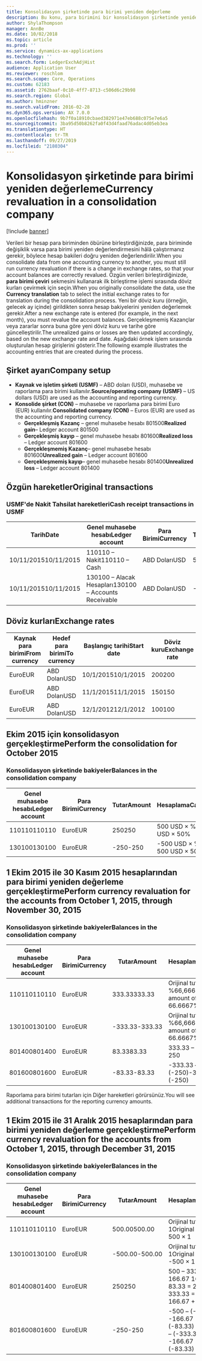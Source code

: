 ```yaml
---
title: Konsolidasyon şirketinde para birimi yeniden değerleme
description: Bu konu, para birimini bir konsolidasyon şirketinde yeniden değerlemeyi açıklar.
author: ShylaThompson
manager: AnnBe
ms.date: 10/02/2018
ms.topic: article
ms.prod: ''
ms.service: dynamics-ax-applications
ms.technology: ''
ms.search.form: LedgerExchAdjHist
audience: Application User
ms.reviewer: roschlom
ms.search.scope: Core, Operations
ms.custom: 62183
ms.assetid: 2762baaf-0c10-4ff7-8713-c506d6c29b98
ms.search.region: Global
ms.author: hminzner
ms.search.validFrom: 2016-02-28
ms.dyn365.ops.version: AX 7.0.0
ms.openlocfilehash: 9b7f0a18910cbaed382971e47eb688c075e7e6a5
ms.sourcegitcommit: 3ba95d50b8262fa0f43d4faad76adac4d05eb3ea
ms.translationtype: HT
ms.contentlocale: tr-TR
ms.lasthandoff: 09/27/2019
ms.locfileid: "2180304"
---
```

# <a name="currency-revaluation-in-a-consolidation-company"></a><span data-ttu-id="0bae7-103">Konsolidasyon şirketinde para birimi yeniden değerleme</span><span class="sxs-lookup"><span data-stu-id="0bae7-103">Currency revaluation in a consolidation company</span></span>

[!include [banner](../includes/banner.md)]

<span data-ttu-id="0bae7-104">Verileri bir hesap para biriminden öbürüne birleştirdiğinizde, para biriminde değişiklik varsa para birimi yeniden değerlendirmesini hâlâ çalıştırmanız gerekir, böylece hesap bakileri doğru yeniden değerlendirilir.</span><span class="sxs-lookup"><span data-stu-id="0bae7-104">When you consolidate data from one accounting currency to another, you must still run currency revaluation if there is a change in exchange rates, so that your account balances  are correctly revalued.</span></span> <span data-ttu-id="0bae7-105">Özgün verileri birleştirdiğinizde, **para birimi çeviri** sekmesini kullanarak ilk birleştirme işlemi sırasında döviz kurları çevirmek için seçin.</span><span class="sxs-lookup"><span data-stu-id="0bae7-105">When you originally consolidate the data, use the **Currency translation** tab to select the initial exchange rates to for translation during the consolidation process.</span></span> <span data-ttu-id="0bae7-106">Yeni bir döviz kuru (örneğin, gelecek ay içinde) girildikten sonra hesap bakiyelerini yeniden değerlemek gerekir.</span><span class="sxs-lookup"><span data-stu-id="0bae7-106">After a new exchange rate is entered (for example, in the next month), you must revalue the account balances.</span></span> <span data-ttu-id="0bae7-107">Gerçekleşmemiş Kazançlar veya zararlar sonra buna göre yeni döviz kuru ve tarihe göre güncelleştirilir.</span><span class="sxs-lookup"><span data-stu-id="0bae7-107">The unrealized gains or losses are then updated accordingly, based on the new exchange rate and date.</span></span> <span data-ttu-id="0bae7-108">Aşağıdaki örnek işlem sırasında oluşturulan hesap girişlerini gösterir.</span><span class="sxs-lookup"><span data-stu-id="0bae7-108">The following example illustrates the accounting entries that are created during the process.</span></span>

## <a name="company-setup"></a><span data-ttu-id="0bae7-109">Şirket ayarı</span><span class="sxs-lookup"><span data-stu-id="0bae7-109">Company setup</span></span>
-   <span data-ttu-id="0bae7-110">**Kaynak ve işletim şirketi (USMF)** – ABD doları (USD), muhasebe ve raporlama para birimi kullanılır.</span><span class="sxs-lookup"><span data-stu-id="0bae7-110">**Source/operating company (USMF)** – US dollars (USD) are used as the accounting and reporting currency.</span></span>
-   <span data-ttu-id="0bae7-111">**Konsolide şirket (CON)** – muhasebe ve raporlama para birimi Euro (EUR) kullanılır.</span><span class="sxs-lookup"><span data-stu-id="0bae7-111">**Consolidated company (CON)** – Euros (EUR) are used as the accounting and reporting currency.</span></span>
    -   <span data-ttu-id="0bae7-112">**Gerçekleşmiş Kazanç** – genel muhasebe hesabı 801500</span><span class="sxs-lookup"><span data-stu-id="0bae7-112">**Realized gain**– Ledger account 801500</span></span>
    -   <span data-ttu-id="0bae7-113">**Gerçekleşmiş kayıp** – genel muhasebe hesabı 801600</span><span class="sxs-lookup"><span data-stu-id="0bae7-113">**Realized loss** – Ledger account 801600</span></span>
    -   <span data-ttu-id="0bae7-114">**Gerçekleşmemiş Kazanç**– genel muhasebe hesabı 801600</span><span class="sxs-lookup"><span data-stu-id="0bae7-114">**Unrealized gain** – Ledger account 801600</span></span>
    -   <span data-ttu-id="0bae7-115">**Gerçekleşmemiş kayıp**– genel muhasebe hesabı 801400</span><span class="sxs-lookup"><span data-stu-id="0bae7-115">**Unrealized loss** – Ledger account 801400</span></span>

## <a name="original-transactions"></a><span data-ttu-id="0bae7-116">Özgün hareketler</span><span class="sxs-lookup"><span data-stu-id="0bae7-116">Original transactions</span></span>
### <a name="cash-receipt-transactions-in-usmf"></a><span data-ttu-id="0bae7-117">USMF'de Nakit Tahsilat hareketleri</span><span class="sxs-lookup"><span data-stu-id="0bae7-117">Cash receipt transactions in USMF</span></span>

| <span data-ttu-id="0bae7-118">Tarih</span><span class="sxs-lookup"><span data-stu-id="0bae7-118">Date</span></span>       | <span data-ttu-id="0bae7-119">Genel muhasebe hesabı</span><span class="sxs-lookup"><span data-stu-id="0bae7-119">Ledger account</span></span>               | <span data-ttu-id="0bae7-120">Para Birimi</span><span class="sxs-lookup"><span data-stu-id="0bae7-120">Currency</span></span> | <span data-ttu-id="0bae7-121">Tutar</span><span class="sxs-lookup"><span data-stu-id="0bae7-121">Amount</span></span> |
|------------|------------------------------|----------|--------|
| <span data-ttu-id="0bae7-122">10/11/2015</span><span class="sxs-lookup"><span data-stu-id="0bae7-122">10/11/2015</span></span> | <span data-ttu-id="0bae7-123">110110 – Nakit</span><span class="sxs-lookup"><span data-stu-id="0bae7-123">110110 – Cash</span></span>                | <span data-ttu-id="0bae7-124">ABD Doları</span><span class="sxs-lookup"><span data-stu-id="0bae7-124">USD</span></span>      | <span data-ttu-id="0bae7-125">500</span><span class="sxs-lookup"><span data-stu-id="0bae7-125">500</span></span>    |
| <span data-ttu-id="0bae7-126">10/11/2015</span><span class="sxs-lookup"><span data-stu-id="0bae7-126">10/11/2015</span></span> | <span data-ttu-id="0bae7-127">130100 – Alacak Hesapları</span><span class="sxs-lookup"><span data-stu-id="0bae7-127">130100 – Accounts Receivable</span></span> | <span data-ttu-id="0bae7-128">ABD Doları</span><span class="sxs-lookup"><span data-stu-id="0bae7-128">USD</span></span>      | <span data-ttu-id="0bae7-129">-500</span><span class="sxs-lookup"><span data-stu-id="0bae7-129">-500</span></span>   |

## <a name="exchange-rates"></a><span data-ttu-id="0bae7-130">Döviz kurları</span><span class="sxs-lookup"><span data-stu-id="0bae7-130">Exchange rates</span></span>

| <span data-ttu-id="0bae7-131">Kaynak para birimi</span><span class="sxs-lookup"><span data-stu-id="0bae7-131">From currency</span></span> | <span data-ttu-id="0bae7-132">Hedef para birimi</span><span class="sxs-lookup"><span data-stu-id="0bae7-132">To currency</span></span> | <span data-ttu-id="0bae7-133">Başlangıç tarihi</span><span class="sxs-lookup"><span data-stu-id="0bae7-133">Start date</span></span> | <span data-ttu-id="0bae7-134">Döviz kuru</span><span class="sxs-lookup"><span data-stu-id="0bae7-134">Exchange rate</span></span> |
|---------------|-------------|------------|---------------|
| <span data-ttu-id="0bae7-135">Euro</span><span class="sxs-lookup"><span data-stu-id="0bae7-135">EUR</span></span>           | <span data-ttu-id="0bae7-136">ABD Doları</span><span class="sxs-lookup"><span data-stu-id="0bae7-136">USD</span></span>         | <span data-ttu-id="0bae7-137">10/1/2015</span><span class="sxs-lookup"><span data-stu-id="0bae7-137">10/1/2015</span></span>  | <span data-ttu-id="0bae7-138">200</span><span class="sxs-lookup"><span data-stu-id="0bae7-138">200</span></span>           |
| <span data-ttu-id="0bae7-139">Euro</span><span class="sxs-lookup"><span data-stu-id="0bae7-139">EUR</span></span>           | <span data-ttu-id="0bae7-140">ABD Doları</span><span class="sxs-lookup"><span data-stu-id="0bae7-140">USD</span></span>         | <span data-ttu-id="0bae7-141">11/1/2015</span><span class="sxs-lookup"><span data-stu-id="0bae7-141">11/1/2015</span></span>  | <span data-ttu-id="0bae7-142">150</span><span class="sxs-lookup"><span data-stu-id="0bae7-142">150</span></span>           |
| <span data-ttu-id="0bae7-143">Euro</span><span class="sxs-lookup"><span data-stu-id="0bae7-143">EUR</span></span>           | <span data-ttu-id="0bae7-144">ABD Doları</span><span class="sxs-lookup"><span data-stu-id="0bae7-144">USD</span></span>         | <span data-ttu-id="0bae7-145">12/1/2012</span><span class="sxs-lookup"><span data-stu-id="0bae7-145">12/1/2012</span></span>  | <span data-ttu-id="0bae7-146">100</span><span class="sxs-lookup"><span data-stu-id="0bae7-146">100</span></span>           |

## <a name="perform-the-consolidation-for-october-2015"></a><span data-ttu-id="0bae7-147">Ekim 2015 için konsolidasyon gerçekleştirme</span><span class="sxs-lookup"><span data-stu-id="0bae7-147">Perform the consolidation for October 2015</span></span>
### <a name="balances-in-the-consolidation-company"></a><span data-ttu-id="0bae7-148">Konsolidasyon şirketinde bakiyeler</span><span class="sxs-lookup"><span data-stu-id="0bae7-148">Balances in the consolidation company</span></span>

| <span data-ttu-id="0bae7-149">Genel muhasebe hesabı</span><span class="sxs-lookup"><span data-stu-id="0bae7-149">Ledger account</span></span> | <span data-ttu-id="0bae7-150">Para Birimi</span><span class="sxs-lookup"><span data-stu-id="0bae7-150">Currency</span></span> | <span data-ttu-id="0bae7-151">Tutar</span><span class="sxs-lookup"><span data-stu-id="0bae7-151">Amount</span></span> | <span data-ttu-id="0bae7-152">Hesaplama</span><span class="sxs-lookup"><span data-stu-id="0bae7-152">Calculation</span></span>    |
|----------------|----------|--------|----------------|
| <span data-ttu-id="0bae7-153">110110</span><span class="sxs-lookup"><span data-stu-id="0bae7-153">110110</span></span>         | <span data-ttu-id="0bae7-154">Euro</span><span class="sxs-lookup"><span data-stu-id="0bae7-154">EUR</span></span>      | <span data-ttu-id="0bae7-155">250</span><span class="sxs-lookup"><span data-stu-id="0bae7-155">250</span></span>    | <span data-ttu-id="0bae7-156">500 USD × %50</span><span class="sxs-lookup"><span data-stu-id="0bae7-156">500 USD × 50%</span></span>  |
| <span data-ttu-id="0bae7-157">130100</span><span class="sxs-lookup"><span data-stu-id="0bae7-157">130100</span></span>         | <span data-ttu-id="0bae7-158">Euro</span><span class="sxs-lookup"><span data-stu-id="0bae7-158">EUR</span></span>      | <span data-ttu-id="0bae7-159">-250</span><span class="sxs-lookup"><span data-stu-id="0bae7-159">-250</span></span>   | <span data-ttu-id="0bae7-160">-500 USD × %50</span><span class="sxs-lookup"><span data-stu-id="0bae7-160">-500 USD × 50%</span></span> |

## <a name="perform-currency-revaluation-for-the-accounts-from-october-1-2015-through-november-30-2015"></a><span data-ttu-id="0bae7-161">1 Ekim 2015 ile 30 Kasım 2015 hesaplarından para birimi yeniden değerleme gerçekleştirme</span><span class="sxs-lookup"><span data-stu-id="0bae7-161">Perform currency revaluation for the accounts from October 1, 2015, through November 30, 2015</span></span>
### <a name="balances-in-the-consolidation-company"></a><span data-ttu-id="0bae7-162">Konsolidasyon şirketinde bakiyeler</span><span class="sxs-lookup"><span data-stu-id="0bae7-162">Balances in the consolidation company</span></span>

| <span data-ttu-id="0bae7-163">Genel muhasebe hesabı</span><span class="sxs-lookup"><span data-stu-id="0bae7-163">Ledger account</span></span> | <span data-ttu-id="0bae7-164">Para Birimi</span><span class="sxs-lookup"><span data-stu-id="0bae7-164">Currency</span></span> | <span data-ttu-id="0bae7-165">Tutar</span><span class="sxs-lookup"><span data-stu-id="0bae7-165">Amount</span></span>  | <span data-ttu-id="0bae7-166">Hesaplama</span><span class="sxs-lookup"><span data-stu-id="0bae7-166">Calculation</span></span>                        |
|----------------|----------|---------|------------------------------------|
| <span data-ttu-id="0bae7-167">110110</span><span class="sxs-lookup"><span data-stu-id="0bae7-167">110110</span></span>         | <span data-ttu-id="0bae7-168">Euro</span><span class="sxs-lookup"><span data-stu-id="0bae7-168">EUR</span></span>      | <span data-ttu-id="0bae7-169">333.33</span><span class="sxs-lookup"><span data-stu-id="0bae7-169">333.33</span></span>  | <span data-ttu-id="0bae7-170">Orijinal tutar 500 × %66,6667</span><span class="sxs-lookup"><span data-stu-id="0bae7-170">Original amount of 500 × 66.6667%</span></span>  |
| <span data-ttu-id="0bae7-171">130100</span><span class="sxs-lookup"><span data-stu-id="0bae7-171">130100</span></span>         | <span data-ttu-id="0bae7-172">Euro</span><span class="sxs-lookup"><span data-stu-id="0bae7-172">EUR</span></span>      | <span data-ttu-id="0bae7-173">-333.33</span><span class="sxs-lookup"><span data-stu-id="0bae7-173">-333.33</span></span> | <span data-ttu-id="0bae7-174">Orijinal tutar -500 × %66,6667</span><span class="sxs-lookup"><span data-stu-id="0bae7-174">Original amount of -500 × 66.6667%</span></span> |
| <span data-ttu-id="0bae7-175">801400</span><span class="sxs-lookup"><span data-stu-id="0bae7-175">801400</span></span>         | <span data-ttu-id="0bae7-176">Euro</span><span class="sxs-lookup"><span data-stu-id="0bae7-176">EUR</span></span>      | <span data-ttu-id="0bae7-177">83.33</span><span class="sxs-lookup"><span data-stu-id="0bae7-177">83.33</span></span>   | <span data-ttu-id="0bae7-178">333.33 – 250</span><span class="sxs-lookup"><span data-stu-id="0bae7-178">333.33 – 250</span></span>                       |
| <span data-ttu-id="0bae7-179">801600</span><span class="sxs-lookup"><span data-stu-id="0bae7-179">801600</span></span>         | <span data-ttu-id="0bae7-180">Euro</span><span class="sxs-lookup"><span data-stu-id="0bae7-180">EUR</span></span>      | <span data-ttu-id="0bae7-181">-83.33</span><span class="sxs-lookup"><span data-stu-id="0bae7-181">-83.33</span></span>  | <span data-ttu-id="0bae7-182">-333.33 – (-250)</span><span class="sxs-lookup"><span data-stu-id="0bae7-182">-333.33 – (-250)</span></span>                   |

<span data-ttu-id="0bae7-183">Raporlama para birimi tutarları için Diğer hareketleri görürsünüz.</span><span class="sxs-lookup"><span data-stu-id="0bae7-183">You will see additional transactions for the reporting currency amounts.</span></span>

## <a name="perform-currency-revaluation-for-the-accounts-from-october-1-2015-through-december-31-2015"></a><span data-ttu-id="0bae7-184">1 Ekim 2015 ile 31 Aralık 2015 hesaplarından para birimi yeniden değerleme gerçekleştirme</span><span class="sxs-lookup"><span data-stu-id="0bae7-184">Perform currency revaluation for the accounts from October 1, 2015, through December 31, 2015</span></span>
### <a name="balances-in-the-consolidation-company"></a><span data-ttu-id="0bae7-185">Konsolidasyon şirketinde bakiyeler</span><span class="sxs-lookup"><span data-stu-id="0bae7-185">Balances in the consolidation company</span></span>

| <span data-ttu-id="0bae7-186">Genel muhasebe hesabı</span><span class="sxs-lookup"><span data-stu-id="0bae7-186">Ledger account</span></span> | <span data-ttu-id="0bae7-187">Para Birimi</span><span class="sxs-lookup"><span data-stu-id="0bae7-187">Currency</span></span> | <span data-ttu-id="0bae7-188">Tutar</span><span class="sxs-lookup"><span data-stu-id="0bae7-188">Amount</span></span>  | <span data-ttu-id="0bae7-189">Hesaplama</span><span class="sxs-lookup"><span data-stu-id="0bae7-189">Calculation</span></span>                                          |
|----------------|----------|---------|------------------------------------------------------|
| <span data-ttu-id="0bae7-190">110110</span><span class="sxs-lookup"><span data-stu-id="0bae7-190">110110</span></span>         | <span data-ttu-id="0bae7-191">Euro</span><span class="sxs-lookup"><span data-stu-id="0bae7-191">EUR</span></span>      | <span data-ttu-id="0bae7-192">500.00</span><span class="sxs-lookup"><span data-stu-id="0bae7-192">500.00</span></span>  | <span data-ttu-id="0bae7-193">Orijinal tutar of 500 × 1</span><span class="sxs-lookup"><span data-stu-id="0bae7-193">Original amount of 500 × 1</span></span>                           |
| <span data-ttu-id="0bae7-194">130100</span><span class="sxs-lookup"><span data-stu-id="0bae7-194">130100</span></span>         | <span data-ttu-id="0bae7-195">Euro</span><span class="sxs-lookup"><span data-stu-id="0bae7-195">EUR</span></span>      | <span data-ttu-id="0bae7-196">-500.00</span><span class="sxs-lookup"><span data-stu-id="0bae7-196">-500.00</span></span> | <span data-ttu-id="0bae7-197">Orijinal tutar -500 × 1</span><span class="sxs-lookup"><span data-stu-id="0bae7-197">Original amount of -500 × 1</span></span>                          |
| <span data-ttu-id="0bae7-198">801400</span><span class="sxs-lookup"><span data-stu-id="0bae7-198">801400</span></span>         | <span data-ttu-id="0bae7-199">Euro</span><span class="sxs-lookup"><span data-stu-id="0bae7-199">EUR</span></span>      | <span data-ttu-id="0bae7-200">250</span><span class="sxs-lookup"><span data-stu-id="0bae7-200">250</span></span>     | <span data-ttu-id="0bae7-201">500 – 333.33 = 166.67 166.67 + 83.33 = 250</span><span class="sxs-lookup"><span data-stu-id="0bae7-201">500 – 333.33 = 166.67 166.67 + 83.33 = 250</span></span>           |
| <span data-ttu-id="0bae7-202">801600</span><span class="sxs-lookup"><span data-stu-id="0bae7-202">801600</span></span>         | <span data-ttu-id="0bae7-203">Euro</span><span class="sxs-lookup"><span data-stu-id="0bae7-203">EUR</span></span>      | <span data-ttu-id="0bae7-204">-250</span><span class="sxs-lookup"><span data-stu-id="0bae7-204">-250</span></span>    | <span data-ttu-id="0bae7-205">-500 – (-333.33) = -166.67 -166.67 + (-83.33) = -250</span><span class="sxs-lookup"><span data-stu-id="0bae7-205">-500 – (-333.33) = -166.67 -166.67 + (-83.33) = -250</span></span> |





